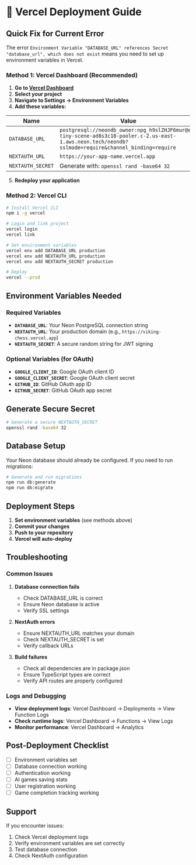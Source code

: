 # 🚀 Vercel Deployment Guide

## Quick Fix for Current Error

The error `Environment Variable "DATABASE_URL" references Secret "database_url", which does not exist` means you need to set up environment variables in Vercel.

### Method 1: Vercel Dashboard (Recommended)

1. **Go to [Vercel Dashboard](https://vercel.com/dashboard)**
2. **Select your project**
3. **Navigate to Settings → Environment Variables**
4. **Add these variables:**

| Name | Value | Environment |
|------|-------|-------------|
| `DATABASE_URL` | `postgresql://neondb_owner:npg_h9slZHJF6mur@ep-tiny-scene-ad8s3c18-pooler.c-2.us-east-1.aws.neon.tech/neondb?sslmode=require&channel_binding=require` | Production |
| `NEXTAUTH_URL` | `https://your-app-name.vercel.app` | Production |
| `NEXTAUTH_SECRET` | Generate with: `openssl rand -base64 32` | Production |

5. **Redeploy your application**

### Method 2: Vercel CLI

```bash
# Install Vercel CLI
npm i -g vercel

# Login and link project
vercel login
vercel link

# Set environment variables
vercel env add DATABASE_URL production
vercel env add NEXTAUTH_URL production
vercel env add NEXTAUTH_SECRET production

# Deploy
vercel --prod
```

## Environment Variables Needed

### Required Variables

- **`DATABASE_URL`**: Your Neon PostgreSQL connection string
- **`NEXTAUTH_URL`**: Your production domain (e.g., `https://viking-chess.vercel.app`)
- **`NEXTAUTH_SECRET`**: A secure random string for JWT signing

### Optional Variables (for OAuth)

- **`GOOGLE_CLIENT_ID`**: Google OAuth client ID
- **`GOOGLE_CLIENT_SECRET`**: Google OAuth client secret
- **`GITHUB_ID`**: GitHub OAuth app ID
- **`GITHUB_SECRET`**: GitHub OAuth app secret

## Generate Secure Secret

```bash
# Generate a secure NEXTAUTH_SECRET
openssl rand -base64 32
```

## Database Setup

Your Neon database should already be configured. If you need to run migrations:

```bash
# Generate and run migrations
npm run db:generate
npm run db:migrate
```

## Deployment Steps

1. **Set environment variables** (see methods above)
2. **Commit your changes**
3. **Push to your repository**
4. **Vercel will auto-deploy**

## Troubleshooting

### Common Issues

1. **Database connection fails**
   - Check DATABASE_URL is correct
   - Ensure Neon database is active
   - Verify SSL settings

2. **NextAuth errors**
   - Ensure NEXTAUTH_URL matches your domain
   - Check NEXTAUTH_SECRET is set
   - Verify callback URLs

3. **Build failures**
   - Check all dependencies are in package.json
   - Ensure TypeScript types are correct
   - Verify API routes are properly configured

### Logs and Debugging

- **View deployment logs**: Vercel Dashboard → Deployments → View Function Logs
- **Check runtime logs**: Vercel Dashboard → Functions → View Logs
- **Monitor performance**: Vercel Dashboard → Analytics

## Post-Deployment Checklist

- [ ] Environment variables set
- [ ] Database connection working
- [ ] Authentication working
- [ ] AI games saving stats
- [ ] User registration working
- [ ] Game completion tracking working

## Support

If you encounter issues:

1. Check Vercel deployment logs
2. Verify environment variables are set correctly
3. Test database connection
4. Check NextAuth configuration
